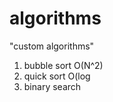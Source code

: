# algorithms
"custom algorithms"
1) bubble sort O(N^2) 
2) quick sort O(log
3) binary search     
      
    
 
 
